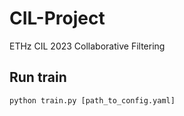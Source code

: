 # CIL-Project
ETHz CIL 2023 Collaborative Filtering

## Run train

```
python train.py [path_to_config.yaml]

```
